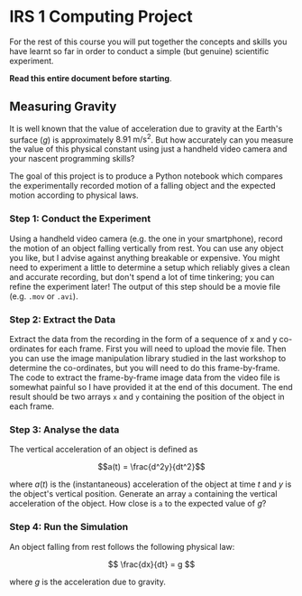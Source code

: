 # IRS 1 Computing Project
For the rest of this course you will put together the concepts and skills you have learnt so far in order to conduct a simple (but genuine) scientific experiment.

**Read this entire document before starting**.

## Measuring Gravity

It is well known that the value of acceleration due to gravity at the Earth's surface ($g$) is approximately $8.91~\mathrm{m}/\mathrm{s}^2$. But how accurately can you measure the value of this physical constant using just a handheld video camera and your nascent programming skills?

The goal of this project is to produce a Python notebook which compares the experimentally recorded motion of a falling object and the expected motion according to physical laws.

### Step 1: Conduct the Experiment

Using a handheld video camera (e.g. the one in your smartphone), record the motion of an object falling vertically from rest. You can use any object you like, but I advise against anything breakable or expensive. You might need to experiment a little to determine a setup which reliably gives a clean and accurate recording, but don't spend a lot of time tinkering; you can refine the experiment later! The output of this step should be a movie file (e.g. `.mov` or `.avi`).

### Step 2: Extract the Data

Extract the data from the recording in the form of a sequence of x and y co-ordinates for each frame.
First you will need to upload the movie file. Then you can use the image manipulation library studied in the last workshop to determine the co-ordinates, but you will need to do this frame-by-frame. The code to extract the frame-by-frame image data from the video file is somewhat painful so I have provided it at the end of this document. The end result should be two arrays `x` and `y` containing the position of the object in each frame.

### Step 3: Analyse the data

The vertical acceleration of an object is defined as

$$a(t) = \frac{d^2y}{dt^2}$$

where $a(t)$ is the (instantaneous) acceleration of the object at time $t$ and $y$ is the object's vertical position. Generate an array `a` containing the vertical acceleration of the object. How close is `a` to the expected value of $g$?

### Step 4: Run the Simulation

An object falling from rest follows the following physical law:

$$ \frac{dx}{dt} = g $$

where $g$ is the acceleration due to gravity.
